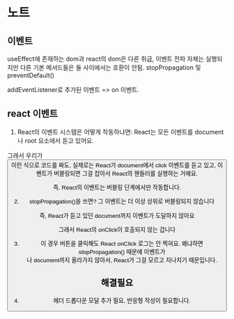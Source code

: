 # 노트

## 이벤트

useEffect에 존재하는 dom과 react의 dom은 다른 취급, 이벤트 전파 자체는 실행되지만 다른 기본 메서드들은 둘 사이에서는 호환이 안됨. stopPropagation 및 preventDefault()

addEventListener로 추가된 이벤트 => on 이벤트.

## react 이벤트

1. React의 이벤트 시스템은 어떻게 작동하냐면:
   React는 모든 이벤트를 document나 root 요소에서 듣고 있어요.

그래서 우리가 <button onClick={...} /> 이런 식으로 코드를 짜도, 실제로는 React가 document에서 click 이벤트를 듣고 있고, 이벤트가 버블링되면 그걸 잡아서 React의 핸들러를 실행하는 거예요.

즉, React의 이벤트는 버블링 단계에서만 작동합니다.

2. stopPropagation()을 쓰면?
   그 이벤트는 더 이상 상위로 버블링되지 않습니다

즉, React가 듣고 있던 document까지 이벤트가 도달하지 않아요

그래서 React의 onClick이 호출되지 않는 겁니다

3. 이 경우 버튼을 클릭해도 React onClick 로그는 안 찍혀요. 왜냐하면 stopPropagation() 때문에 이벤트가 <div>나 document까지 올라가지 않아서, React가 그걸 모르고 지나치기 때문입니다.

## 해결필요

4. 헤더 드롭다운 모달 추가 필요, 반응형 작성이 필요합니다.
